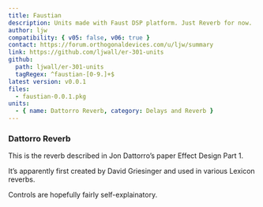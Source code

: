 ```yaml
---
title: Faustian
description: Units made with Faust DSP platform. Just Reverb for now.
author: ljw
compatibility: { v05: false, v06: true }
contact: https://forum.orthogonaldevices.com/u/ljw/summary
link: https://github.com/ljwall/er-301-units
github:
  path: ljwall/er-301-units
  tagRegex: ^faustian-[0-9.]+$
latest version: v0.0.1
files:
  - faustian-0.0.1.pkg
units:
  - { name: Dattorro Reverb, category: Delays and Reverb }
---
```


### Dattorro Reverb

This is the reverb described in Jon Dattorro’s paper Effect Design Part 1.

It’s apparently first created by David Griesinger and used in various Lexicon reverbs.

Controls are hopefully fairly self-explainatory.
